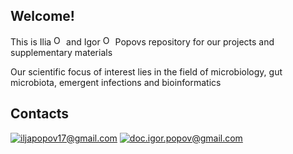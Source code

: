 ## Welcome!

This is Ilia <a href="https://orcid.org/0000-0001-7947-1654"><img alt="ORCID logo" src="https://info.orcid.org/wp-content/uploads/2019/11/orcid_16x16.png" width="16" height="16" /></a> and Igor <a href="https://orcid.org/0000-0002-9223-8731"><img alt="ORCID logo" src="https://info.orcid.org/wp-content/uploads/2019/11/orcid_16x16.png" width="16" height="16" /></a> Popovs repository for our projects and supplementary materials<br>

Our scientific focus of interest lies in the field of microbiology, gut microbiota, emergent infections and bioinformatics

## Contacts
[![iljapopov17@gmail.com](https://img.shields.io/badge/iljapopov17@gmail.com--brightgreen?style=social&logo=gmail)](mailto:iljapopov17@gmail.com)
[![doc.igor.popov@gmail.com](https://img.shields.io/badge/doc.igor.popov@gmail.com--brightgreen?style=social&logo=gmail)](mailto:doc.igor.popov@gmail.com)

<!--
|![85253963](https://github.com/user-attachments/assets/b510ef07-d4ad-4fa3-8453-59b18826fae9)|![72817562](https://github.com/user-attachments/assets/d000065b-bd4a-4dac-876e-a5a47471d9f0)|
|-|-|
|**Ilia Popov**|**Igor Popov**|
|[![iljapopov17@gmail.com](https://img.shields.io/badge/iljapopov17@gmail.com--brightgreen?style=social&logo=gmail)](mailto:iljapopov17@gmail.com)|[![doc.igor.popov@gmail.com](https://img.shields.io/badge/doc.igor.popov@gmail.com--brightgreen?style=social&logo=gmail)](mailto:doc.igor.popov@gmail.com)|
-->

<!--

**Here are some ideas to get you started:**

🙋‍♀️ A short introduction - what is your organization all about?
🌈 Contribution guidelines - how can the community get involved?
👩‍💻 Useful resources - where can the community find your docs? Is there anything else the community should know?
🍿 Fun facts - what does your team eat for breakfast?
🧙 Remember, you can do mighty things with the power of [Markdown](https://docs.github.com/github/writing-on-github/getting-started-with-writing-and-formatting-on-github/basic-writing-and-formatting-syntax)
-->
